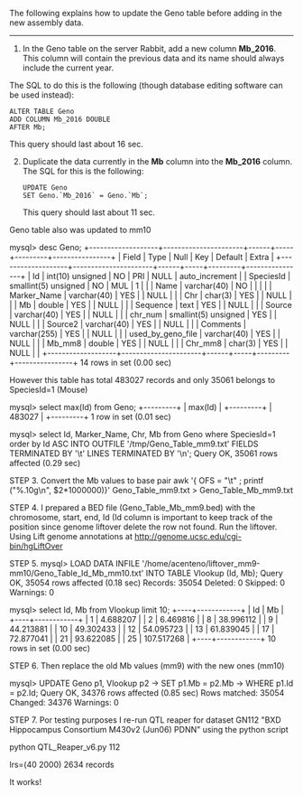 The following explains how to update the Geno table before adding in the new assembly data.
___

1. In the Geno table on the server Rabbit, add a new column **Mb_2016**. This column will contain the previous data and its name should always include the current year. 

  The SQL to do this is the following (though database editing software can be used instead):
  ```
  ALTER TABLE Geno
  ADD COLUMN Mb_2016 DOUBLE
  AFTER Mb;
  ```
   
  This query should last about 16 sec.

2. Duplicate the data currently in the **Mb** column into the **Mb_2016** column. The SQL for this is the following:
   ```
   UPDATE Geno
   SET Geno.`Mb_2016` = Geno.`Mb`;
   ```

   This query should last about 11 sec.

Geno table also was updated to mm10

mysql> desc Geno;
+-------------------+----------------------+------+-----+---------+----------------+
| Field             | Type                 | Null | Key | Default | Extra          |
+-------------------+----------------------+------+-----+---------+----------------+
| Id                | int(10) unsigned     | NO   | PRI | NULL    | auto_increment |
| SpeciesId         | smallint(5) unsigned | NO   | MUL | 1       |                |
| Name              | varchar(40)          | NO   |     |         |                |
| Marker_Name       | varchar(40)          | YES  |     | NULL    |                |
| Chr               | char(3)              | YES  |     | NULL    |                |
| Mb                | double               | YES  |     | NULL    |                |
| Sequence          | text                 | YES  |     | NULL    |                |
| Source            | varchar(40)          | YES  |     | NULL    |                |
| chr_num           | smallint(5) unsigned | YES  |     | NULL    |                |
| Source2           | varchar(40)          | YES  |     | NULL    |                |
| Comments          | varchar(255)         | YES  |     | NULL    |                |
| used_by_geno_file | varchar(40)          | YES  |     | NULL    |                |
| Mb_mm8            | double               | YES  |     | NULL    |                |
| Chr_mm8           | char(3)              | YES  |     | NULL    |                |
+-------------------+----------------------+------+-----+---------+----------------+
14 rows in set (0.00 sec)

However this table has total 483027 records and only 35061 belongs to SpeciesId=1 (Mouse)

mysql> select max(Id) from Geno;
+---------+
| max(Id) |
+---------+
|  483027 |
+---------+
1 row in set (0.01 sec)

mysql> select Id, Marker_Name, Chr, Mb from Geno where SpeciesId=1 order by Id ASC INTO OUTFILE '/tmp/Geno_Table_mm9.txt' FIELDS TERMINATED BY '\t' LINES TERMINATED BY '\n';
Query OK, 35061 rows affected (0.29 sec)

STEP 3. Convert the Mb values to base pair 
awk '{ OFS = "\t" ; printf ("%.10g\n", $2*1000000)}' Geno_Table_mm9.txt > Geno_Table_Mb_mm9.txt

STEP 4. I prepared a BED file (Geno_Table_Mb_mm9.bed) with the chromosome, start, end, Id (Id column is important to keep track of the position since genome liftover delete the row not found. 
Run the liftover. Using Lift genome annotations at
http://genome.ucsc.edu/cgi-bin/hgLiftOver

STEP 5.
mysql> LOAD DATA INFILE '/home/acenteno/liftover_mm9-mm10/Geno_Table_Id_Mb_mm10.txt' INTO TABLE Vlookup (Id, Mb);
Query OK, 35054 rows affected (0.18 sec)
Records: 35054  Deleted: 0  Skipped: 0  Warnings: 0

mysql> select Id, Mb from Vlookup limit 10;
+----+------------+
| Id | Mb         |
+----+------------+
|  1 |   4.688207 |
|  2 |   6.469816 |
|  8 |  38.996112 |
|  9 |  44.213881 |
| 10 |  49.302433 |
| 12 |  54.095723 |
| 13 |  61.839045 |
| 17 |  72.877041 |
| 21 |  93.622085 |
| 25 | 107.517268 |
+----+------------+
10 rows in set (0.00 sec)

STEP 6. Then replace the old Mb values (mm9) with the new ones (mm10)

mysql> UPDATE Geno p1, Vlookup p2
    -> SET p1.Mb = p2.Mb
    -> WHERE p1.Id = p2.Id;
Query OK, 34376 rows affected (0.85 sec)
Rows matched: 35054  Changed: 34376  Warnings: 0

STEP 7. Por testing purposes I re-run QTL reaper for dataset GN112 "BXD Hippocampus Consortium M430v2 (Jun06) PDNN" using the python script

python QTL_Reaper_v6.py 112

lrs=(40 2000) 2634 records

It works!
